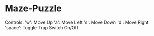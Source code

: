 # Maze-Puzzle

Controls: 
'w': Move Up
'a': Move Left
's': Move Down
'd': Move Right
'space': Toggle Trap Switch On/Off
